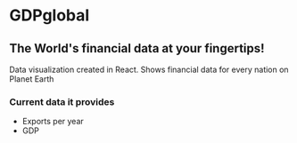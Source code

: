 # GDPglobal


## The World&#39;s financial data at your fingertips!

Data visualization created in React. Shows financial data for every nation on Planet Earth

###  Current data it provides

- Exports per year
- GDP 


